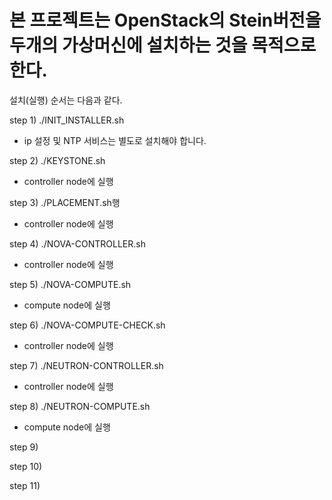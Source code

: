 본 프로젝트는 OpenStack의 Stein버전을 두개의 가상머신에 설치하는 것을 목적으로 한다.
====================================================================================

설치(실행)  순서는 다음과 같다.

step 1) ./INIT_INSTALLER.sh
- ip 설정 및 NTP 서비스는 별도로 설치해야 합니다.

step 2) ./KEYSTONE.sh
- controller node에 실행 

step 3) ./PLACEMENT.sh행
- controller node에 실행 

step 4) ./NOVA-CONTROLLER.sh
- controller node에 실행 

step 5) ./NOVA-COMPUTE.sh
- compute node에 실행

step 6) ./NOVA-COMPUTE-CHECK.sh
- controller node에 실행 

step 7) ./NEUTRON-CONTROLLER.sh
- controller node에 실행 

step 8) ./NEUTRON-COMPUTE.sh
- compute node에 실행

step 9)

step 10)

step 11)

